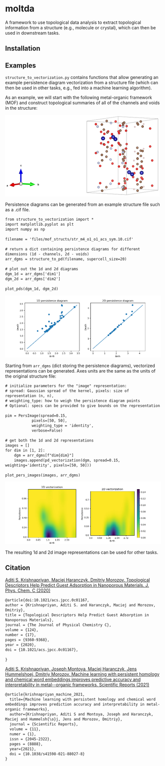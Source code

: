 # moltda
A framework to use topological data analysis to extract topological information
from a structure (e.g., molecule or crystal), which can then be used in
downstream tasks.

## Installation


## Examples

`structure_to_vectorization.py` contains functions that allow generating
an example persistence diagram vectorization from a structure file
(which can then be used in other tasks, e.g., fed into a machine learning algorithm).

As an example, we will start with the following metal-organic framework (MOF) and
construct topological summaries of all of the channels and voids in the structure:

<img src="https://github.com/a1k12/molecule-tda/blob/main/figures/str_m4_o1_o1_acs_sym.10.png" width="500">

Persistence diagrams can be generated from an example structure file such as a .cif file.
```
from structure_to_vectorization import *
import matplotlib.pyplot as plt
import numpy as np

filename = 'files/mof_structs/str_m4_o1_o1_acs_sym.10.cif'

# return a dict containing persistence diagrams for different dimensions (1d - channels, 2d - voids)
arr_dgms = structure_to_pd(filename, supercell_size=20)

# plot out the 1d and 2d diagrams
dgm_1d = arr_dgms['dim1']
dgm_2d = arr_dgms['dim2']

plot_pds(dgm_1d, dgm_2d)
```
<img src="https://github.com/a1k12/molecule-tda/blob/main/figures/1d_2d_pers_diagrams.png" width="750">


Starting from `arr_dgms` (dict storing the persistence diagrams), vectorized representations
can be generated. Axes units are the same as the units of the original structure file:
```
# initialize parameters for the "image" representation:
# spread: Gaussian spread of the kernel, pixels: size of representation (n, n),
# weighting_type: how to weigh the persistence diagram points
# Optional: specs can be provided to give bounds on the representation

pim = PersImage(spread=0.15,
            pixels=[50, 50],
            weighting_type = 'identity',
            verbose=False)

# get both the 1d and 2d representations
images = []
for dim in [1, 2]:
    dgm = arr_dgms[f"dim{dim}"]
    images.append(pd_vectorization(dgm, spread=0.15, weighting='identity', pixels=[50, 50]))

plot_pers_images(images, arr_dgms)
```
<img src="https://github.com/a1k12/molecule-tda/blob/main/figures/1d_2d_pers_images.png" width="750">

The resulting 1d and 2d image representations can be used for other tasks.

## Citation

[Aditi S. Krishnapriyan, Maciej Haranczyk, Dmitriy Morozov. Topological Descriptors
Help Predict Guest Adsorption in Nanoporous Materials. J. Phys. Chem. C (2020)](https://pubs.acs.org/doi/abs/10.1021/acs.jpcc.0c01167)

```
@article{doi:10.1021/acs.jpcc.0c01167,
author = {Krishnapriyan, Aditi S. and Haranczyk, Maciej and Morozov, Dmitriy},
title = {Topological Descriptors Help Predict Guest Adsorption in Nanoporous Materials},
journal = {The Journal of Physical Chemistry C},
volume = {124},
number = {17},
pages = {9360-9368},
year = {2020},
doi = {10.1021/acs.jpcc.0c01167},

}
```
[Aditi S. Krishnapriyan, Joseph Montoya, Maciej Haranczyk, Jens Hummelshoej, Dmitriy Morozov. Machine learning with persistent homology and chemical word embeddings improves predictive accuracy and interpretability in metal--organic frameworks. Scientific Reports (2021)](https://www.nature.com/articles/s41598-021-88027-8)
```
@article{krishnapriyan_machine_2021,
  title={Machine learning with persistent homology and chemical word embeddings improves prediction accuracy and interpretability in metal-organic frameworks},
  author={Krishnapriyan, Aditi S and Montoya, Joseph and Haranczyk, Maciej and Hummelsh{\o}j, Jens and Morozov, Dmitriy},
  journal = {Scientific Reports},
  volume = {11},
  numer = {1},
  issn = {2045-2322},
  pages = {8888},
  year={2021},
  doi = {10.1038/s41598-021-88027-8}
}
```
